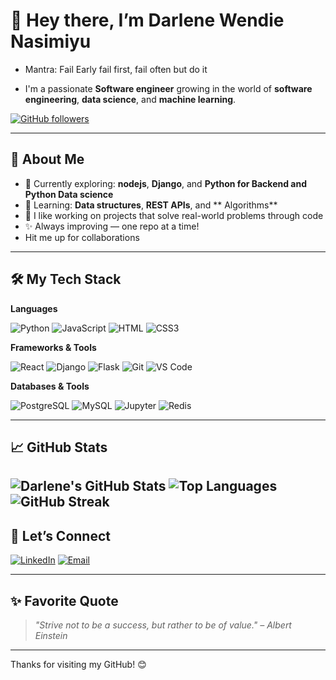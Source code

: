 # 👋 Hey there, I’m Darlene Wendie Nasimiyu

- Mantra: Fail Early fail first, fail often but do it

- I'm a passionate **Software engineer** growing in the world of **software engineering**, **data science**, and **machine learning**. 

[![GitHub followers](https://img.shields.io/github/followers/Darlene-13?label=Follow&style=social)](https://github.com/Darlene-13)

---

## 🚀 About Me

- 🔭 Currently exploring: **nodejs**, **Django**, and **Python for Backend and Python Data science**
- 🌱 Learning: **Data structures**, **REST APIs**, and ** Algorithms**
- 💬 I like working on projects that solve real-world problems through code
- ✨ Always improving — one repo at a time!
-  Hit me up for collaborations

---

## 🛠️ My Tech Stack

**Languages**
  
![Python](https://img.shields.io/badge/-Python-3776AB?style=for-the-badge&logo=python&logoColor=white)
![JavaScript](https://img.shields.io/badge/-JavaScript-F7DF1E?style=for-the-badge&logo=javascript&logoColor=black)
![HTML](https://img.shields.io/badge/-HTML5-E34F26?style=for-the-badge&logo=html5&logoColor=white)
![CSS3](https://img.shields.io/badge/-CSS3-1572B6?style=for-the-badge&logo=css3)

**Frameworks & Tools**

![React](https://img.shields.io/badge/-React-20232A?style=for-the-badge&logo=react)
![Django](https://img.shields.io/badge/-Django-092E20?style=for-the-badge&logo=django&logoColor=white)
![Flask](https://img.shields.io/badge/-Flask-000000?style=for-the-badge&logo=flask)
![Git](https://img.shields.io/badge/-Git-F05032?style=for-the-badge&logo=git&logoColor=white)
![VS Code](https://img.shields.io/badge/-VSCode-007ACC?style=for-the-badge&logo=visual-studio-code)

**Databases & Tools**

![PostgreSQL](https://img.shields.io/badge/-PostgreSQL-336791?style=for-the-badge&logo=postgresql&logoColor=white)
![MySQL](https://img.shields.io/badge/-MySQL-4479A1?style=for-the-badge&logo=mysql&logoColor=white)
![Jupyter](https://img.shields.io/badge/-Jupyter-F37626?style=for-the-badge&logo=jupyter)
![Redis](https://img.shields.io/badge/Redis-DC382D?style=for-the-badge&logo=redis&logoColor=white)

---

## 📈 GitHub Stats

![Darlene's GitHub Stats](https://github-readme-stats.vercel.app/api?username=Darlene-13&show_icons=true&theme=tokyonight) 
![Top Languages](https://github-readme-stats.vercel.app/api/top-langs/?username=Darlene-13&layout=compact&theme=tokyonight)
![GitHub Streak](https://streak-stats.demolab.com/?user=Darlene-13&theme=dark&hide_border=true)  
---

## 🔗 Let’s Connect

[![LinkedIn](https://img.shields.io/badge/-LinkedIn-blue?style=for-the-badge&logo=linkedin&logoColor=white)](https://linkedin.com/in/your-link)
[![Email](https://img.shields.io/badge/-Email-D14836?style=for-the-badge&logo=gmail&logoColor=white)](mailto:your-email@example.com)

---

## ✨ Favorite Quote

> *"Strive not to be a success, but rather to be of value." – Albert Einstein*

---

Thanks for visiting my GitHub! 😊
